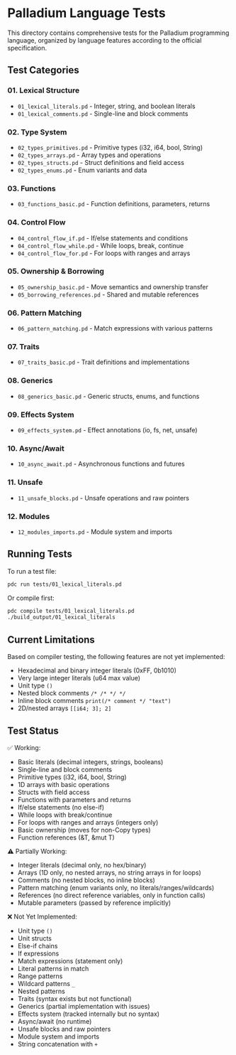 # Palladium Language Tests

This directory contains comprehensive tests for the Palladium programming language, organized by language features according to the official specification.

## Test Categories

### 01. Lexical Structure
- `01_lexical_literals.pd` - Integer, string, and boolean literals
- `01_lexical_comments.pd` - Single-line and block comments

### 02. Type System  
- `02_types_primitives.pd` - Primitive types (i32, i64, bool, String)
- `02_types_arrays.pd` - Array types and operations
- `02_types_structs.pd` - Struct definitions and field access
- `02_types_enums.pd` - Enum variants and data

### 03. Functions
- `03_functions_basic.pd` - Function definitions, parameters, returns

### 04. Control Flow
- `04_control_flow_if.pd` - If/else statements and conditions
- `04_control_flow_while.pd` - While loops, break, continue
- `04_control_flow_for.pd` - For loops with ranges and arrays

### 05. Ownership & Borrowing
- `05_ownership_basic.pd` - Move semantics and ownership transfer
- `05_borrowing_references.pd` - Shared and mutable references

### 06. Pattern Matching
- `06_pattern_matching.pd` - Match expressions with various patterns

### 07. Traits
- `07_traits_basic.pd` - Trait definitions and implementations

### 08. Generics
- `08_generics_basic.pd` - Generic structs, enums, and functions

### 09. Effects System
- `09_effects_system.pd` - Effect annotations (io, fs, net, unsafe)

### 10. Async/Await
- `10_async_await.pd` - Asynchronous functions and futures

### 11. Unsafe
- `11_unsafe_blocks.pd` - Unsafe operations and raw pointers

### 12. Modules
- `12_modules_imports.pd` - Module system and imports

## Running Tests

To run a test file:
```bash
pdc run tests/01_lexical_literals.pd
```

Or compile first:
```bash
pdc compile tests/01_lexical_literals.pd
./build_output/01_lexical_literals
```

## Current Limitations

Based on compiler testing, the following features are not yet implemented:
- Hexadecimal and binary integer literals (0xFF, 0b1010)
- Very large integer literals (u64 max value)
- Unit type `()`
- Nested block comments `/* /* */ */`
- Inline block comments `print(/* comment */ "text")`
- 2D/nested arrays `[[i64; 3]; 2]`

## Test Status

✅ Working:
- Basic literals (decimal integers, strings, booleans)
- Single-line and block comments
- Primitive types (i32, i64, bool, String)
- 1D arrays with basic operations
- Structs with field access
- Functions with parameters and returns
- If/else statements (no else-if)
- While loops with break/continue
- For loops with ranges and arrays (integers only)
- Basic ownership (moves for non-Copy types)
- Function references (&T, &mut T)

⚠️  Partially Working:
- Integer literals (decimal only, no hex/binary)
- Arrays (1D only, no nested arrays, no string arrays in for loops)
- Comments (no nested blocks, no inline blocks)
- Pattern matching (enum variants only, no literals/ranges/wildcards)
- References (no direct reference variables, only in function calls)
- Mutable parameters (passed by reference implicitly)

❌ Not Yet Implemented:
- Unit type `()`
- Unit structs
- Else-if chains
- If expressions
- Match expressions (statement only)
- Literal patterns in match
- Range patterns
- Wildcard patterns `_`
- Nested patterns
- Traits (syntax exists but not functional)
- Generics (partial implementation with issues)
- Effects system (tracked internally but no syntax)
- Async/await (no runtime)
- Unsafe blocks and raw pointers
- Module system and imports
- String concatenation with `+`